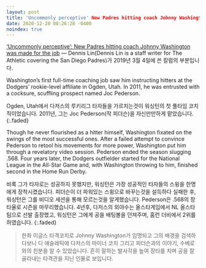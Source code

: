 ```yaml
---
layout: post
title: 'Uncommonly perceptive' New Padres hitting coach Johnny Washington was made for the job
date: 2020-12-20 08:26:28 -0400
noindex: true
---
```


[‘Uncommonly perceptive’: New Padres hitting coach Johnny Washington was made for the job](https://theathletic.com/848209/2019/03/04/uncommonly-perceptive-new-padres-hitting-coach-johnny-washington-was-made-for-the-job/) &mdash; Dennis Lin(Dennis Lin is a staff writer for The Athletic covering the San Diego Padres)가 2019년 3월 4일에 쓴 칼럼의 부분입니다.

Washington’s first full-time coaching job saw him instructing hitters at the Dodgers’ rookie-level affiliate in Ogden, Utah. In 2011, he was entrusted with a cocksure, scuffling prospect named Joc Pederson.

Ogden, Utah에서 다저스의 루키리그 타자들을 가르치는것이 워싱턴의 첫 풀타임 코치직이었습니다. 2011년, 그는 Joc Pederson(작 피더슨)을 자신만만하게 맡았습니다.
{:.faded}

Though he never flourished as a hitter himself, Washington fixated on the swings of the most successful ones. After a failed attempt to convince Pederson to retool his movements for more power, Washington put him through a revelatory video session. Pederson ended the season slugging .568. Four years later, the Dodgers outfielder started for the National League in the All-Star Game and, with Washington throwing to him, finished second in the Home Run Derby.

비록 그가 타자로는 성공하지 못했지만, 워싱턴은 가장 성공적인 타자들의 스윙을 한명에게 장착시켰습니다. 피더슨이 더 파워있는 스윙으로 바꾸는것을 설득하다 실패한 후, 워싱턴은 그를 비디오 세션을 통해 모르는것을 알게했습니다. Pederson은 .568의 장타율로 시즌을 마무리했습니다. 4년후, 다저스의 외야수는 올스타게임에서 NL 올스타팀으로 선발 출장했고, 워싱턴은 그에게 공을 배팅볼을 던져주며, 홈런 더비에서 2위를 하였습니다.
{:.faded}

> 한화 이글스 타격코치로 Johnny Washington가 임명되고 그의 배경을 검색하다보니 디 애슬레틱에 다저스의 마이너 코치 그리고 피더슨과의 이야기, 수베로와의 친분을 알 수 있었습니다. 흔히 말하는 발사각을 높여 장타를 치며 공을 잘 골라내는 타격관을 지닌 인물로 보입니다.
